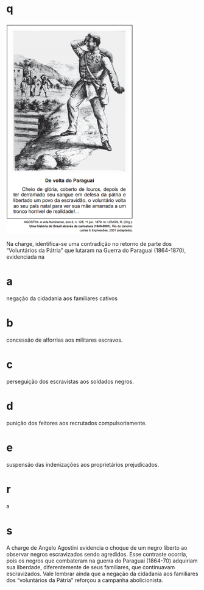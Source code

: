 # q
![](cc5eb8ea-4585-6189-0083-89cbe3657046.png)

Na charge, identifica-se uma contradição no retorno de parte dos “Voluntários da Pátria” que lutaram na Guerra do Paraguai (1864-1870), evidenciada na

# a
negação da cidadania aos familiares cativos

# b
concessão de alforrias aos militares escravos.

# c
perseguição dos escravistas aos soldados negros.

# d
punição dos feitores aos recrutados compulsoriamente.

# e
suspensão das indenizações aos proprietários prejudicados.

# r
a

# s
A charge de Angelo Agostini evidencia o choque de um negro liberto ao observar negros escravizados sendo agredidos. Esse contraste ocorria, pois os negros que combateram na guerra do Paraguai (1864-70) adquiriam sua liberdade, diferentemente de seus familiares, que continuavam escravizados. Vale lembrar ainda que a negação da cidadania aos familiares dos “voluntários da Pátria” reforçou a campanha abolicionista.

